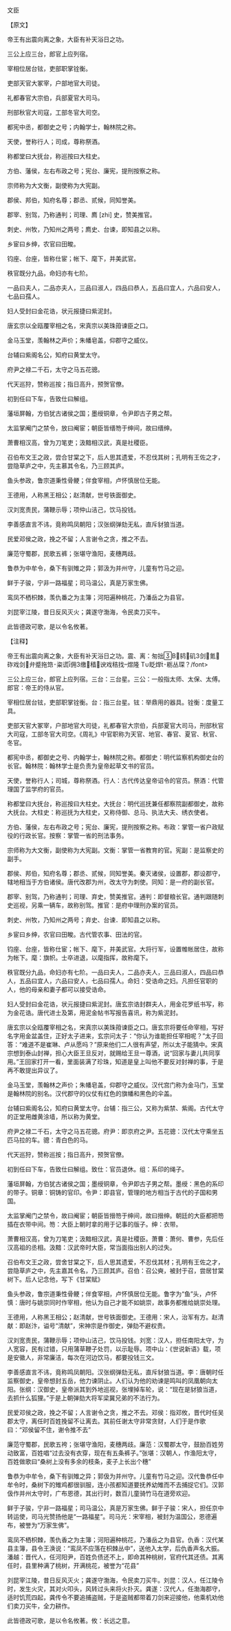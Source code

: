 文臣

【原文】

帝王有出震向离之象，大臣有补天浴日之功。

三公上应三台，郎官上应列宿。

宰相位居台铉，吏部职掌铨衡。

吏部天官大冢宰，户部地官大司徒。

礼都春官大宗伯，兵部夏官大司马。

刑部秋官大司寇，工部冬官大司空。

都宪中丞，都御史之号；内翰学士，翰林院之称。

天使，誉称行人；司成，尊称祭酒。

称都堂曰大抚台，称巡按曰大柱史。

方伯、藩侯，左右布政之号；宪台、廉宪，提刑按察之称。

宗师称为大文衡，副使称为大宪副。

郡侯、邦伯，知府名尊；郡丞、贰候，同知誉美。

郡宰、别驾，乃称通判；司理、廌 [zhi] 史，赞美推官。

刺史、州牧，乃知州之两号；廌史、台谏，即知县之以称。

乡宦曰乡绅，农官曰田畯。

钧座、台座，皆称仕宦；帐下、麾下，并美武官。

秩官既分九品，命妇亦有七阶。

一品曰夫人，二品亦夫人，三品曰淑人，四品曰恭人，五品曰宜人，六品曰安人，七品曰孺人。

妇人受封曰金花诰，状元报捷曰紫泥封。

唐玄宗以全瓯覆宰相之名，宋真宗以美珠箝谏臣之口。

金马玉堂，羡翰林之声价；朱幡皂盖，仰郡守之威仪。

台辅曰紫阁名公，知府曰黄堂太守。

府尹之禄二千石，太守之马五花骢。

代天巡狩，赞称巡按；指日高升，预贺官僚。

初到任曰下车，告致仕曰解组。

藩垣屏翰，方伯犹古诸侯之国；墨绶铜章，令尹即古子男之帮。

太监掌阉门之禁令，放曰阉宦；朝臣皆缙笏于绅间，故曰缙绅。

萧曹相汉高，曾为刀笔吏；汲黯相汉武，真是社稷臣。

召伯布文王之政，尝合甘棠之下，后人思其遗爱，不忍伐其树；孔明有王佐之才，尝隐草庐之中，先主慕其令名，乃三顾其庐。

鱼头参政，鲁宗道秉性骨鲠；伴食宰相，卢怀慎居位无能。

王德用，人称黑王相公；赵清献，世号铁面御史。

汉刘宽责民，蒲鞭示辱；项仲山洁己，饮马投钱。

李善感直言不讳，竟称鸣凤朝阳；汉张纲弹劾无私，直斥豺狼当道。

民爱邓侯之政，挽之不留；人言谢令之贪，推之不去。

廉范守蜀郡，民歌五裤；张堪守渔阳，麦穗两歧。

鲁恭为中牟令，桑下有驯雉之异；郭汲为并州守，儿童有竹马之迎。

鲜于子骏，宁非一路福星；司马温公，真是万家生佛。

鸾凤不栖枳棘，羡仇番之为主簿；河阳遍种桃花，乃潘岳之为县官。

刘昆宰江陵，昔日反风灭火；龚遂守渤海，令民卖刀买牛。

此皆德政可歌，是以令名攸著。



【注释】

帝王有出震向离之象，大臣有补天浴日之功。震、离：匆拙В鸫矶剑氪砟戏剑弁蹙拖筇粢谎佣缴穑谀戏秸找煜隆 T∪眨焊粝丛琛？/font>

三公上应三台，郎官上应列宿。三台：三台星。三公：一般指太师、太保、太傅。郎官：帝王的侍从官。

宰相位居台铉，吏部职掌铨衡。台：指三台星。铉：举鼎用的器具。铨衡：度量工具。

吏部天官大冢宰，户部地官大司徒，礼都春官大宗伯，兵部夏官大司马，刑部秋官大司寇，工部冬官大司空。《周礼》中官职称为天官、地官、春官、夏官、秋官、冬官。

都宪中丞，都御史之号、内翰学士，翰林院之称。都御史：明代监察机构御史台的长官。翰林院：翰林学士是负责为皇帝起草文书的官员。

天使，誉称行人；司城，尊称祭酒。行人：古代传达皇帝诏令的官员。祭酒：代管理国了监学府的官员。

称都堂曰大抚台，称巡按曰大柱史。大抚台：明代巡抚兼任都察院副都御史，故称大抚台。大柱史：称巡抚为大柱史，又称侍御、总马、执法大夫、绣衣使者。

方伯、藩侯，左右布政之号；宪台、廉宪，提刑按察之称。布政：掌管一省户政赋役的行政长官。按察：掌管一省的刑法事务。

宗师称为大文衡，副使称为大宪副。文衡：掌管一省教育的官。宪副：是监察史的副手。

郡侯、邦伯，知府名尊；郡丞、贰候，同知誉美。秦灭诸侯，设置郡，郡设郡守，辖地相当于方伯诸侯。唐代改郡为州，改太守为刺使。同知：是一府的副长官。

郡宰、别驾，乃称通判；司理、弃史，赞美推官。通判：即督粮长官。通判跟随刺史巡视，另乘一辆车，故称别驾。推官：是府中理刑办案的官员。

刺史、州牧，乃知州之两号；弃史、台谏．即知县之以称。

乡宦曰乡绅，农官曰田畯。古代管农事、田法的官。

钧座、台座，皆称仕宦；帐下、麾下，并美武官。大将行军，设置帷帐居住，故称为帐下。麾：旗帜。士卒进退，以麾指挥，故称麾下。

秩官既分九品，命妇亦有七阶。一品曰夫人，二品亦夫人，三品曰淑人，四品曰恭人，五品曰宜人，六品曰安人，七品曰孺人。命妇：受诰命之妇。凡担任官职的人，他的母亲和妻子都可以接受诰命。

妇人受封曰金花诰，状元报捷曰紫泥封。唐玄宗诰封群夫人，用金花罗纸书写，称为金花诰。唐代进士及第，用泥金帖书写报告喜讯，称为紫泥封。

唐玄宗以全瓯覆宰相之名，宋真宗以美珠箝谏臣之口。唐玄宗将要任命宰相，写好名字用金盆盖住，正好太子进来，玄宗问太子：“你认为谁能担任宰相呢？”太子回答：“难道不是崔琳、卢从愿吗？”原来他们二人很有声望，所以太子能猜中。宋真宗想到泰山封禅，担心大臣王旦反对，就赐给王旦一尊酒，说“回家与妻儿共同享用。”王回家打开一看，里面装满了珍珠，知道是皇上叫他不要反对封禅的事，于是再不敢提出异议了。

金马玉堂，羡翰林之声价；朱幡皂盖，仰郡守之威仪。汉代宫门称为金马门，玉堂是翰林院的别名。汉代郡守的仪仗有红色的旗幡和黑色的伞盖。

台辅曰紫阁名公，知府曰黄堂太守。台辅：指三公，又称为紫禁、紫阁。古代太守的正堂用雌黄涂墙，所以称为黄堂。

府尹之禄二千石，太守之马五花骢。府尹：即京府之尹。五花骢：汉代太守乘坐五匹马拉的车。骢：青白色的马。

代天巡狩，赞称巡按；指日高升，预贺官僚。

初到任曰下车，告致仕曰解组。致仕：官员退休。组：系印的绳子。

藩垣屏翰，方伯犹古诸侯之国；墨绶铜章，令尹即古子男之帮。墨绶：黑色的系印的带子。铜章：铜铸的官印。令尹：即县官，管理的地方相当于古代的子国和男国。

太监掌阉门之禁令，故曰阉宦；朝臣皆搢笏于绅间，故曰搢绅。朝廷的大臣都把笏插在衣带中间。笏：大臣上朝时拿的用于记事的版子。绅：衣带。

萧曹相汉高，曾为刀笔吏；汲黯相汉武，真是社稷臣。萧曹：萧何、曹参，先后任汉高祖的丞相。汲黯：汉武帝时大臣，常当面指出别人的过失。

召伯布文王之政，尝舍甘棠之下，后人思其遗爱，不忍伐其材；孔明有王佐之才，尝隐草庐之中，先主嘉其令名，乃三顾其庐。召伯：召公奭，被封于召，尝居甘棠树下。后人记念他，写下《甘棠赋》

鱼头参政，鲁宗道秉性骨鲠；伴食宰相，卢怀慎居位无能。鲁字为“鱼”头，卢怀慎：唐时与姚崇同时作宰相，他认为自己才能不如姚崇，故事务都推给姚崇处理。

王德用，人称黑王相公；赵清献，世号铁面御史。王德用：宋人，治军有方。赵清献：即赵汴，谥号“清献”，宋神宗是作御史，弹劾不避权贵。

汉刘宽责民，蒲鞭示辱；项仲山洁己，饮马投钱。刘宽：汉人，担任南阳太守，为人宽容，民有过错，只用蒲草鞭子处罚，以示耻辱。项中山：《世说新语》载，项是安徽人，非常廉洁，每次在河边饮马，都要投钱三文。

李善感直言不讳，竟称鸣凤朝阳。汉张纲弹劾无私，直斥豺狼当道。李：唐朝时任监察御史，皇帝想封五岳，他力谏阴止。人们认为他的劝谏是鸣叫的凤凰朝向太阳。张纲：汉御史，皇帝派其到外地巡视，张埋掉车轮，说：“现在是豺狼当道，去抓什么狐狸。”于是上朝弹劾大将军梁冀兄弟的不法行为。

民爱邓侯之政，挽之不留；人言谢令之贪，推之不去。邓侯：指邓攸，晋代时任吴郡太守，离任时百姓挽留不让离去。其前任谢太守非常贪财，人们于是作歌曰：“邓侯留不住，谢令推不去”

廉范守蜀郡，民歌五袴；张堪守渔阳，麦穗两歧。廉范：汉蜀郡太守，鼓励百姓劳动致富，百姓唱“过去没有衣穿，现在有五条裤子。”张堪：汉朝人，作渔阳太守，百姓做歌曰“桑树上没有多余的枝条，麦子上长出个穗”

鲁恭为中牟令，桑下有驯雉之异；郭伋为并州守。儿童有竹马之迎。汉代鲁恭任中牟令时，桑树下的雉鸡都很驯服，连小孩都知道要抚养幼雉而不去捕捉它们。汉郭伋作并州太守时，广布恩德，其出行时，数百儿童骑竹马在道旁欢迎。

鲜于子骏，宁非一路福星；司马温公，真是万家生佛。鲜于子骏：宋人，担任京中转运使，司马光赞扬他是“一路福星”。司马光：宋宰相，被封为温国公，恩德遍布，被誉为“万家生佛”。

鸾凤不栖枳棘，羡仇香之为主簿；河阳遍种桃花，乃潘岳之为县官。仇香：汉代某县主簿，县令王涣说：“鸾凤不应落在枳棘丛中”，送他入太学，后仇香声名大振。潘越：晋代人，任河阳尹，百姓负债还不上，即命其种桃树，官府代其还债。其离任时，县里种满了桃树，开满桃花，被誉为“花县”

刘昆宰江陵，昔日反风灭火；龚遂守渤海，令民卖刀买牛。刘昆：汉人，任江陵令时，发生火灾，其对火叩头，风转过头来将火扑灭。龚遂：汉代人，任渤海郡守，适时饥荒四起，龚传令不要追捕盗贼，于是盗贼都带着刀剑来迎接他，他乘机劝他们卖刀买牛，全力耕作。

此皆德政可歌，是以令名攸著。攸：长远之意。
